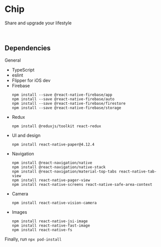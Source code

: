 # Chip
Share and upgrade your lifestyle

<br/>

## Dependencies
General
- TypeScript
- eslint
- Flipper for iOS dev
- Firebase
    ```
    npm install --save @react-native-firebase/app
    npm install --save @react-native-firebase/auto
    npm install --save @react-native-firebase/firestore
    npm install --save @react-native-firebase/storage
    ```
- Redux
    ```
    npm install @reduxjs/toolkit react-redux
    ```
- UI and design
    ```
    npm install react-native-paper@4.12.4
    ```
- Navigation
    ```
    npm install @react-navigation/native
    npm install @react-navigation/native-stack
    npm install @react-navigation/material-top-tabs react-native-tab-view
    npm install react-native-pager-view
    npm install react-native-screens react-native-safe-area-context
    ```
- Camera
    ```
    npm install react-native-vision-camera
    ```
- Images
    ```
    npm install react-native-jsi-image
    npm install react-native-fast-image
    npm install react-native-fs
    ```


Finally, run `npx pod-install`
